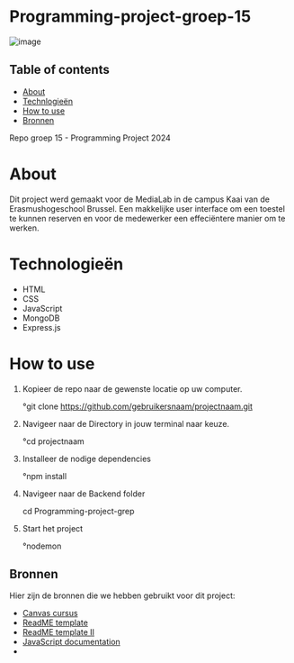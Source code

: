 # Programming-project-groep-15


![image](https://github.com/nouriye/Programming-project-groep-15/assets/133105442/bb2d14e4-3efa-483e-bc9d-f08c2926b95d)

## Table of contents

- [About](https://github.com/nouriye/Programming-project-groep-15/tree/main?tab=readme-ov-file#about)
- [Technlogieën](https://github.com/nouriye/Programming-project-groep-15/tree/main?tab=readme-ov-file#technologie%C3%ABn)
- [How to use](https://github.com/nouriye/Programming-project-groep-15/tree/main?tab=readme-ov-file#how-to-use)
- [Bronnen](https://github.com/nouriye/Programming-project-groep-15/tree/main?tab=readme-ov-file#bronnen)







Repo groep 15 - Programming Project 2024

# About

Dit project werd gemaakt voor de MediaLab in de campus Kaai van de Erasmushogeschool Brussel. Een makkelijke user interface om een toestel te kunnen reserven en voor de medewerker een effeciëntere manier om te werken. 



# Technologieën 
- HTML
- CSS
- JavaScript
- MongoDB
- Express.js

# How to use
1. Kopieer de repo naar de gewenste locatie op uw computer.

   °git clone https://github.com/gebruikersnaam/projectnaam.git
3. Navigeer naar de Directory in jouw terminal naar keuze.

    °cd projectnaam
5. Installeer de nodige dependencies
 
   °npm install
6. Navigeer naar de Backend folder

   cd  Programming-project-grep
7. Start het project

   °nodemon 
       
   
    

   








## Bronnen 

Hier zijn de bronnen die we hebben gebruikt voor dit project:

- [Canvas cursus](https://canvas.ehb.be/courses/34803)
- [ReadME template](https://www.drupal.org/docs/develop/managing-a-drupalorg-theme-module-or-distribution-project/documenting-your-project/readmemd-template)
- [ReadME template II](https://github.com/othneildrew/Best-README-Template/blob/master/README.md)
- [JavaScript documentation](https://www.w3schools.com/js/)
- 
